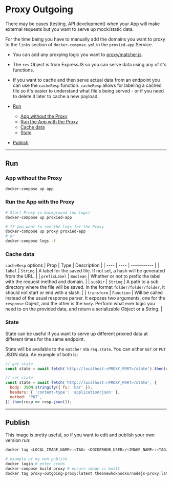 # Proxy Outgoing

There may be cases (testing, API development) when your App will make external requests but you want to serve up mock/static data.

For the time being you have to manually add the domains you want to proxy to the `links` section of `docker-compose.yml` in the `proxied-app` Service.

- You can add any proxying logic you want to [proxy/matcher.js](./proxy/matcher.js).
- The `res` Object is from ExpressJS so you can serve data using any of it's functions.
- If you want to cache and then serve actual data from an endpoint you can use the `cacheResp` function. `cacheResp` allows for labeling a cached file so it's easier to understand what file's being served - or if you need to delete it later to cache a new payload.

- [Run](#run)
  - [App without the Proxy](#app-without-the-proxy)
  - [Run the App with the Proxy](#run-the-app-with-the-proxy)
  - [Cache data](#cache-data)
  - [State](#state)
- [Publish](#publish)

---

## Run

### App without the Proxy

```sh
docker-compose up app
```

### Run the App with the Proxy

```sh
# Start Proxy in background (no logs)
docker-compose up proxied-app

# If you want to see the logs for the Proxy
docker-compose up proxy proxied-app
# or
docker-compose logs -f
```

### Cache data

`cacheResp` options
| Prop | Type | Description |
| ---- | ---- | ----------- |
| `label` | `String` | A label for the saved file. If not set, a hash will be generated from the URL. |
| `prefixLabel` | `Boolean` | Whether or not to prefix the label with the request method and domain. |
| `subDir` | `String` | A path to a sub directory where the file will be saved. In the format `folder/folder/folder`, it should not start or end with a slash. |
| `transform` | `Function` | Will be called instead of the usual response parser. It exposes two arguments, one for the `response` Object, and the other is the `body`. Perform what ever logic you need to on the provided data, and return a serializable Object or a String. |

### State

State can be useful if you want to serve up different proxied data at different times for the same endpoint.

State will be available to the `matcher` via `req.state`. You can either `GET` or `PUT` JSON data. An example of both is:
```js
// get state
const state = await fetch('http://localhost:<PROXY_PORT>/state').then(resp => resp.json());

// set state
const state = await fetch('http://localhost:<PROXY_PORT>/state', {
  body: JSON.stringify({ fu: 'bar' }),
  headers: { 'content-type': 'application/json' },
  method: 'PUT',
}).then(resp => resp.json());
```

---

## Publish

This image is pretty useful, so if you want to edit and publish your own version run:
```sh
docker tag <LOCAL_IMAGE_NAME>:<TAG> <DOCKERHUB_USER>/<IMAGE_NAME>:<TAG> && docker push <DOCKERHUB_USER>/<IMAGE_NAME>:<TAG>

# example of my own publish
docker login # enter creds
docker-compose build proxy # ensure image is built
docker tag proxy-outgoing-proxy:latest theonewhoknocks/nodejs-proxy:latest && docker push theonewhoknocks/nodejs-proxy:latest
```
